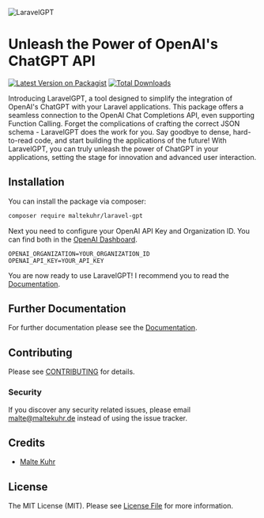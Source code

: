 ![LaravelGPT](https://github.com/maltekuhr/laravel-gpt/assets/80050109/21071831-78ba-4d0a-9911-f19f5a174e0b)
# Unleash the Power of OpenAI's ChatGPT API
[![Latest Version on Packagist](https://img.shields.io/packagist/v/maltekuhr/laravel-gpt.svg?style=flat-square)](https://packagist.org/packages/maltekuhr/laravel-gpt)
[![Total Downloads](https://img.shields.io/packagist/dt/maltekuhr/laravel-gpt.svg?style=flat-square)](https://packagist.org/packages/maltekuhr/laravel-gpt)

Introducing LaravelGPT, a tool designed to simplify the integration of OpenAI's ChatGPT with your Laravel applications. This package offers a seamless connection to the OpenAI Chat Completions API, even supporting Function Calling. Forget the complications of crafting the correct JSON schema - LaravelGPT does the work for you. Say goodbye to dense, hard-to-read code, and start building the applications of the future! With LaravelGPT, you can truly unleash the power of ChatGPT in your applications, setting the stage for innovation and advanced user interaction.

## Installation
You can install the package via composer:

```bash
composer require maltekuhr/laravel-gpt
```

Next you need to configure your OpenAI API Key and Organization ID. You can find both in the [OpenAI Dashboard](https://platform.openai.com/account/org-settings).

```dotenv
OPENAI_ORGANIZATION=YOUR_ORGANIZATION_ID
OPENAI_API_KEY=YOUR_API_KEY
```

You are now ready to use LaravelGPT! I recommend you to read the [Documentation](https://laravel-gpt.com).

## Further Documentation
For further documentation please see the [Documentation](https://laravel-gpt.com).

## Contributing

Please see [CONTRIBUTING](CONTRIBUTING.md) for details.

### Security

If you discover any security related issues, please email malte@maltekuhr.de instead of using the issue tracker.

## Credits

- [Malte Kuhr](https://github.com/maltekuhr)

## License

The MIT License (MIT). Please see [License File](LICENSE.md) for more information.
